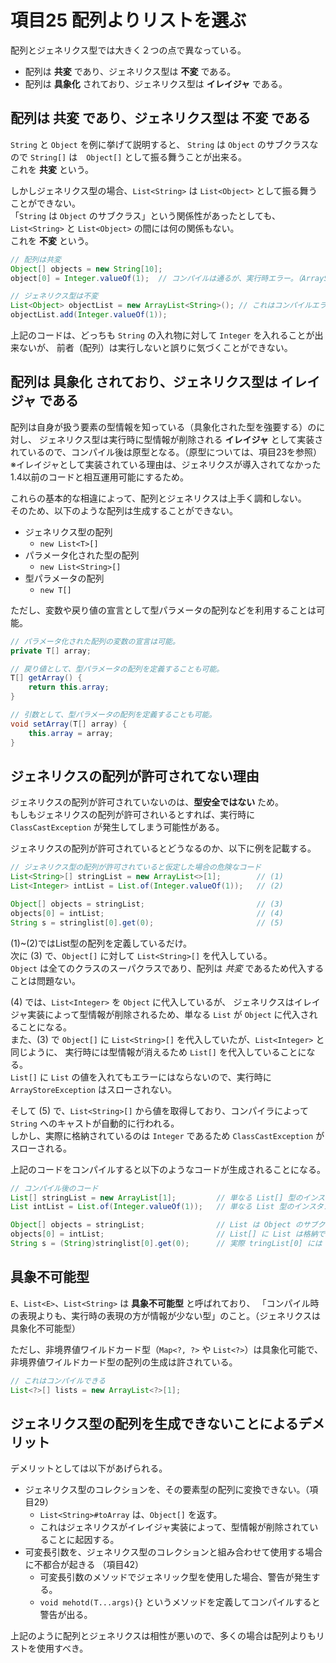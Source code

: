 # 項目25 配列よりリストを選ぶ

配列とジェネリクス型では大きく２つの点で異なっている。

* 配列は **共変** であり、ジェネリクス型は **不変** である。
* 配列は **具象化** されており、ジェネリクス型は **イレイジャ** である。


## 配列は 共変 であり、ジェネリクス型は 不変 である

`String` と `Object` を例に挙げて説明すると、
`String` は `Object` のサブクラスなので `String[]` は　`Object[]` として振る舞うことが出来る。  
これを **共変** という。

しかしジェネリクス型の場合、`List<String>` は `List<Object>` として振る舞うことができない。  
「`String` は `Object` のサブクラス」という関係性があったとしても、`List<String>` と `List<Object>` の間には何の関係もない。  
これを **不変** という。

```java
// 配列は共変
Object[] objects = new String[10];
object[0] = Integer.valueOf(1);  // コンパイルは通るが、実行時エラー。（ArrayStoreExceptionがスローされる）

// ジェネリクス型は不変
List<Object> objectList = new ArrayList<String>(); // これはコンパイルエラー
objectList.add(Integer.valueOf(1));
```

上記のコードは、どっちも `String` の入れ物に対して `Integer` を入れることが出来ないが、
前者（配列）は実行しないと誤りに気づくことができない。


## 配列は 具象化 されており、ジェネリクス型は イレイジャ である

配列は自身が扱う要素の型情報を知っている（具象化された型を強要する）のに対し、
ジェネリクス型は実行時に型情報が削除される **イレイジャ** として実装されているので、コンパイル後は原型となる。（原型については、項目23を参照）  
※イレイジャとして実装されている理由は、ジェネリクスが導入されてなかった1.4以前のコードと相互運用可能にするため。


これらの基本的な相違によって、配列とジェネリクスは上手く調和しない。  
そのため、以下のような配列は生成することができない。

* ジェネリクス型の配列
  * `new List<T>[]`
* パラメータ化された型の配列
  * `new List<String>[]`
* 型パラメータの配列
  * `new T[]`


ただし、変数や戻り値の宣言として型パラメータの配列などを利用することは可能。

```java
// パラメータ化された配列の変数の宣言は可能。
private T[] array;

// 戻り値として、型パラメータの配列を定義することも可能。
T[] getArray() {
    return this.array;
}

// 引数として、型パラメータの配列を定義することも可能。
void setArray(T[] array) {
    this.array = array;
}
```


## ジェネリクスの配列が許可されてない理由

ジェネリクスの配列が許可されていないのは、**型安全ではない** ため。  
もしもジェネリクスの配列が許可されいるとすれば、実行時に `ClassCastException` が発生してしまう可能性がある。

ジェネリクスの配列が許可されているとどうなるのか、以下に例を記載する。

```java
// ジェネリクス型の配列が許可されていると仮定した場合の危険なコード
List<String>[] stringList = new ArrayList<>[1];        // (1)
List<Integer> intList = List.of(Integer.valueOf(1));   // (2)

Object[] objects = stringList;                         // (3)
objects[0] = intList;                                  // (4)
String s = stringlist[0].get(0);                       // (5)
```

(1)~(2)ではList型の配列を定義しているだけ。  
次に (3) で、`Object[]` に対して `List<String>[]` を代入している。  
`Object` は全てのクラスのスーパクラスであり、配列は *共変* であるため代入することは問題ない。  

(4) では、`List<Integer>` を `Object` に代入しているが、
ジェネリクスはイレイジャ実装によって型情報が削除されるため、単なる `List` が `Object` に代入されることになる。  
また、(3) で `Object[]` に `List<String>[]` を代入していたが、`List<Integer>` と同じように、
実行時には型情報が消えるため `List[]` を代入していることになる。  
`List[]` に `List` の値を入れてもエラーにはならないので、実行時に `ArrayStoreException` はスローされない。


そして (5) で、`List<String>[]` から値を取得しており、コンパイラによって `String` へのキャストが自動的に行われる。  
しかし、実際に格納されているのは `Integer` であるため `ClassCastException` がスローされる。


上記のコードをコンパイルすると以下のようなコードが生成されることになる。

```java
// コンパイル後のコード
List[] stringList = new ArrayList[1];         // 単なる List[] 型のインスタンス
List intList = List.of(Integer.valueOf(1));   // 単なる List 型のインスタンス

Object[] objects = stringList;                // List は Object のサブクラスなので、Object[] に List[] が代入可能
objects[0] = intList;                         // List[] に List は格納できる
String s = (String)stringlist[0].get(0);      // 実際 tringList[0] には List<Integer> が格納されているので キャストに失敗する。
```


## 具象不可能型

`E`、`List<E>`、`List<String>` は **具象不可能型** と呼ばれており、
「コンパイル時の表現よりも、実行時の表現の方が情報が少ない型」のこと。（ジェネリクスは具象化不可能型）

ただし、非境界値ワイルドカード型（`Map<?, ?>` や `List<?>`）は具象化可能で、
非境界値ワイルドカード型の配列の生成は許されている。

```java
// これはコンパイルできる
List<?>[] lists = new ArrayList<?>[1];
```

## ジェネリクス型の配列を生成できないことによるデメリット

デメリットとしては以下があげられる。

* ジェネリクス型のコレクションを、その要素型の配列に変換できない。（項目29）
  * `List<String>#toArray` は、`Object[]` を返す。
  * これはジェネリクスがイレイジャ実装によって、型情報が削除されていることに起因する。
* 可変長引数を、ジェネリクス型のコレクションと組み合わせて使用する場合に不都合が起きる （項目42）
  * 可変長引数のメソッドでジェネリック型を使用した場合、警告が発生する。
  * `void mehotd(T...args){}` というメソッドを定義してコンパイルすると警告が出る。


上記のように配列とジェネリクスは相性が悪いので、多くの場合は配列よりもリストを使用すべき。